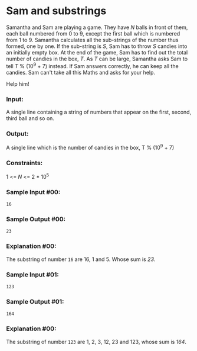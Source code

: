 Sam and substrings
==================

Samantha and Sam are playing a game. They have *N* balls in front of them, each ball numbered from 0 to 9, except the first ball which is numbered from 1 to 9. Samantha calculates all the sub-strings of the number thus formed, one by one. If the sub-string is *S*, Sam has to throw *S* candies into an initially empty box. At the end of the game, Sam has to find out the total number of candies in the box, *T*. As *T* can be large, Samantha asks Sam to tell *T* % (10<sup>9</sup> + 7) instead. If Sam answers correctly, he can keep all the candies. Sam can't take all this Maths and asks for your help.

Help him!

### Input:

A single line containing a string of numbers that appear on the first, second, third ball and so on.

### Output:

A single line which is the number of candies in the box, T % (10<sup>9</sup> + 7)

### Constraints:

1 <= *N* <= 2 * 10<sup>5</sup>

### Sample Input #00:

	16

### Sample Output #00:

	23

### Explanation #00:

The substring of number `16` are 16, 1 and 5.  Whose sum is *23*.

### Sample Input #01:

	123

### Sample Output #01:

	164

### Explanation #00:

The substring of number `123` are 1, 2, 3, 12, 23 and 123, whose sum is *164*.